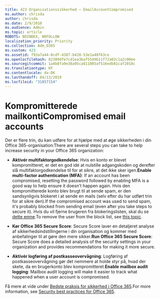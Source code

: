 ```yaml
---
title: 423 Organisationssikkerhed – EmailAccountCompromised
ms.author: chrisda
author: chrisda
ms.date: 2/9/2018
ms.audience: Admin
ms.topic: article
ROBOTS: NOINDEX, NOFOLLOW
localization_priority: Priority
ms.collection: Adm_O365
ms.custom: 423
ms.assetid: f93a7a44-0cdf-4387-b428-53e1a48f63ce
ms.openlocfilehash: 82389dfe7cd1ea3baf5549b11f72a02c1a2c00ee
ms.sourcegitcommit: 1a4b8fa9e38a95ca811085af516edb81caf2018c
ms.translationtype: HT
ms.contentlocale: da-DK
ms.lasthandoff: 04/13/2019
ms.locfileid: "31857154"
---
```

# <a name="compromised-email-accounts"></a><span data-ttu-id="716cf-102">Kompromitterede mailkonti</span><span class="sxs-lookup"><span data-stu-id="716cf-102">Compromised email accounts</span></span>

<span data-ttu-id="716cf-103">Der er flere trin, du kan udføre for at hjælpe med at øge sikkerheden i din Office 365-organisation:</span><span class="sxs-lookup"><span data-stu-id="716cf-103">There are several steps you can take to help increase security in your Office 365 organization:</span></span>

- <span data-ttu-id="716cf-104">**Aktivér multifaktorgodkendelse**: Hvis en konto er blevet kompromitteret, er det en god idé at nulstille adgangskoden og derefter slå multifaktorgodkendelse til for at sikre, at det ikke sker igen.</span><span class="sxs-lookup"><span data-stu-id="716cf-104">**Enable multi-factor authentication (MFA)**: If an account has been compromised, resetting the password followed by enabling MFA is a good way to help ensure it doesn't happen again.</span></span> <span data-ttu-id="716cf-105">Hvis den kompromitterede konto blev brugt til at sende spam, er den sandsynligvis blokeret i at sende en mails (selv efter du har udført trin for at sikre den).</span><span class="sxs-lookup"><span data-stu-id="716cf-105">If the compromised account was used to send spam, it's probably blocked from sending email (even after you take steps to secure it).</span></span> <span data-ttu-id="716cf-106">Hvis du vil fjerne brugeren fra blokeringslisten, skal du se [dette emne](https://technet.microsoft.com/library/ms.exch.eac.actioncenter.aspx).</span><span class="sxs-lookup"><span data-stu-id="716cf-106">To remove the user from the block list, see [this topic](https://technet.microsoft.com/library/ms.exch.eac.actioncenter.aspx).</span></span>

- <span data-ttu-id="716cf-107">**Kør Office 365 Secure Score**: Secure Score laver en detaljeret analyse af sikkerhedsindstillingerne i din organisation og kommer med anbefalinger til at gøre den mere sikker.</span><span class="sxs-lookup"><span data-stu-id="716cf-107">**Run Office 365 Secure Score**: Secure Score does a detailed analysis of the security settings in your organization and provides recommendations for making it more secure.</span></span>

- <span data-ttu-id="716cf-108">**Aktivér logføring af postkasseovervågning**: Logføring af postkasseovervågning gør det nemmere at holde styr på, hvad der skete, da en brugerkonto blev kompromitteret.</span><span class="sxs-lookup"><span data-stu-id="716cf-108">**Enable mailbox audit logging**: Mailbox audit logging will make it easier to track what happened when a user account is compromised.</span></span>

<span data-ttu-id="716cf-109">Få mere at vide under [Bedste praksis for sikkerhed i Office 365](https://support.office.com/article/9295e396-e53d-49b9-ae9b-0b5828cdedc3.aspx).</span><span class="sxs-lookup"><span data-stu-id="716cf-109">For more information, see [Security best practices for Office 365](https://support.office.com/article/9295e396-e53d-49b9-ae9b-0b5828cdedc3.aspx).</span></span>

